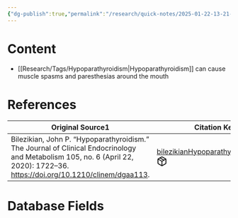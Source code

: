 ```yaml
---
{"dg-publish":true,"permalink":"/research/quick-notes/2025-01-22-13-21-20/","updated":"2025-01-28T19:19:36-05:00"}
---
```


# Content
- [[Research/Tags/Hypoparathyroidism\|Hypoparathyroidism]] can cause muscle spasms and paresthesias around the mouth
# References
<div><table class="dataview table-view-table"><thead class="table-view-thead"><tr class="table-view-tr-header"><th class="table-view-th"><span>Original Source</span><span class="dataview small-text">1</span></th><th class="table-view-th"><span>Citation Key</span></th></tr></thead><tbody class="table-view-tbody"><tr><td><span>Bilezikian, John P. “Hypoparathyroidism.” The Journal of Clinical Endocrinology and Metabolism 105, no. 6 (April 22, 2020): 1722–36. <a rel="noopener nofollow" class="external-link" href="https://doi.org/10.1210/clinem/dgaa113" target="_blank">https://doi.org/10.1210/clinem/dgaa113</a>.</span></td><td><span><a data-tooltip-position="top" aria-label="Research/Evidence Sources/bilezikianHypoparathyroidism2020.md" data-href="Research/Evidence Sources/bilezikianHypoparathyroidism2020.md" href="Research/Evidence Sources/bilezikianHypoparathyroidism2020.md" class="internal-link" target="_blank" rel="noopener nofollow" fileclass-name="Research Links">bilezikianHypoparathyroidism2020</a><a class="metadata-menu fileclass-icon"><svg xmlns="http://www.w3.org/2000/svg" width="24" height="24" viewBox="0 0 24 24" fill="none" stroke="currentColor" stroke-width="2" stroke-linecap="round" stroke-linejoin="round" class="svg-icon lucide-package"><path d="m7.5 4.27 9 5.15"></path><path d="M21 8a2 2 0 0 0-1-1.73l-7-4a2 2 0 0 0-2 0l-7 4A2 2 0 0 0 3 8v8a2 2 0 0 0 1 1.73l7 4a2 2 0 0 0 2 0l7-4A2 2 0 0 0 21 16Z"></path><path d="m3.3 7 8.7 5 8.7-5"></path><path d="M12 22V12"></path></svg></a></span></td></tr></tbody></table></div>

# Database Fields